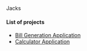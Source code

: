 <html>
<head>Jacks </head>
<body>
<h4>List of projects</h4>
<ul>
<li><a href="billgeneration.md">Bill Generation Application </a></li>
<li><a href="calculator.md">Calculator Application </a></li>
</ul>
</body>
</html>
